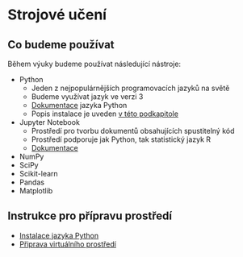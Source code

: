 # Strojové učení

## Co budeme používat

Během výuky budeme používat následující nástroje:

- Python 
  - Jeden z nejpopulárnějších programovacích jazyků na světě
  - Budeme využívat jazyk ve verzi 3
  - [Dokumentace](https://docs.python.org/3/) jazyka Python
  - Popis instalace je uveden [v této podkapitole](#install-python)
- Jupyter Notebook
  - Prostředí pro tvorbu dokumentů obsahujících spustitelný kód
  - Prostředí podporuje jak Python, tak statistický jazyk R
  - [Dokumentace](https://jupyter-notebook.readthedocs.io/en/stable/notebook.html)
- NumPy
- SciPy
- Scikit-learn
- Pandas
- Matplotlib


## Instrukce pro přípravu prostředí

- [Instalace jazyka Python](https://github.com/vojtechpavlu/machine-learning/blob/prep_python-install/python-install)
- [Připrava virtuálního prostředí](https://github.com/vojtechpavlu/machine-learning/edit/prep_venv)


    
